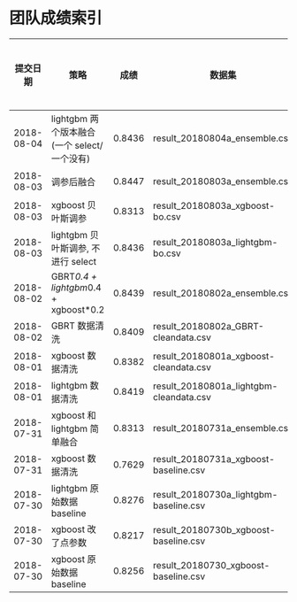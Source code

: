 # 团队成绩索引

| 提交日期 | 策略 | 成绩 | 数据集 | 提交/代交人 |
| - | ----- | --------- | - | - |
| 2018-08-04 |  lightgbm 两个版本融合 (一个 select/ 一个没有) | 0.8436 |result_20180804a_ensemble.csv |沥川|
| 2018-08-03 |  调参后融合 | 0.8447 |result_20180803a_ensemble.csv |沥川|
| 2018-08-03 |  xgboost 贝叶斯调参 | 0.8313 |result_20180803a_xgboost-bo.csv   |沥川|
| 2018-08-03 |  lightgbm 贝叶斯调参, 不进行 select | 0.8436 |result_20180803a_lightgbm-bo.csv  |沥川|
| 2018-08-02 |  GBRT*0.4 + lightgbm*0.4 + xgboost*0.2 | 0.8439 |result_20180802a_ensemble.csv |沥川|
| 2018-08-02 |  GBRT 数据清洗 | 0.8409 |result_20180802a_GBRT-cleandata.csv  |沥川|
| 2018-08-01 |  xgboost 数据清洗 | 0.8382 |result_20180801a_xgboost-cleandata.csv |沥川|
| 2018-08-01 |  lightgbm 数据清洗 | 0.8419 |result_20180801a_lightgbm-cleandata.csv |沥川|
| 2018-07-31 |  xgboost 和 lightgbm 简单融合 | 0.8313 |result_20180731a_ensemble.csv|沥川|
| 2018-07-31 |  xgboost 数据清洗 | 0.7629 |result_20180731a_xgboost-baseline.csv|沥川|
| 2018-07-30 |  lightgbm 原始数据 baseline| 0.8276 |result_20180730a_lightgbm-baseline.csv|沥川|
| 2018-07-30 |  xgboost 改了点参数| 0.8217 |result_20180730b_xgboost-baseline.csv|沥川|
| 2018-07-30 |  xgboost 原始数据 baseline|  0.8256 |result_20180730_xgboost-baseline.csv|沥川|